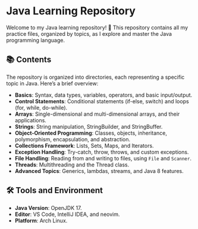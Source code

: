 # Java Learning Repository

Welcome to my Java learning repository! 🎉 This repository contains all my practice files, organized by topics, as I explore and master the Java programming language.

## 📚 Contents

The repository is organized into directories, each representing a specific topic in Java. Here’s a brief overview:

- **Basics**: Syntax, data types, variables, operators, and basic input/output.
- **Control Statements**: Conditional statements (if-else, switch) and loops (for, while, do-while).
- **Arrays**: Single-dimensional and multi-dimensional arrays, and their applications.
- **Strings**: String manipulation, StringBuilder, and StringBuffer.
- **Object-Oriented Programming**: Classes, objects, inheritance, polymorphism, encapsulation, and abstraction.
- **Collections Framework**: Lists, Sets, Maps, and Iterators.
- **Exception Handling**: Try-catch, throw, throws, and custom exceptions.
- **File Handling**: Reading from and writing to files, using `File` and `Scanner`.
- **Threads**: Multithreading and the Thread class.
- **Advanced Topics**: Generics, lambdas, streams, and Java 8 features.

## 🛠️ Tools and Environment

- **Java Version**: OpenJDK 17.
- **Editor**: VS Code, IntelliJ IDEA, and neovim.
- **Platform**: Arch Linux.

